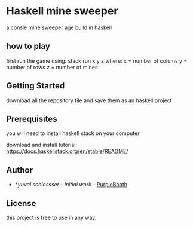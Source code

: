 # Haskell mine sweeper

a consle mine sweeper age build in haskell

## how to play

first run the game using: stack run x y z
where:
x = number of colums
y = number of rows
z = number of mines

## Getting Started

download all the repository file and save them as an haskell project 

## Prerequisites

you will need to install haskell stack on your computer

download and install tutorial:
https://docs.haskellstack.org/en/stable/README/

## Author

* **yuval schlossser* - *Initial work* - [PurpleBooth](https://github.com/yuvalschl)

## License

this project is free to use in any way.
